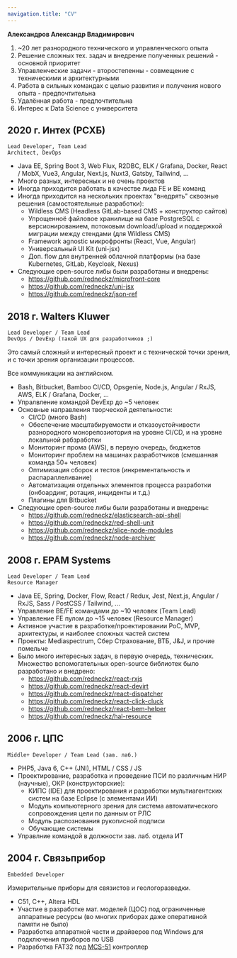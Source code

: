 ```yaml
---
navigation.title: "CV"
---
```


**Александров Александр Владимирович**

1. ~20 лет разнородного технического и управленческого опыта
1. Решение сложных тех. задач и внедрение полученных решений - основной приоритет
1. Управленческие задачи - второстепенны - совмещение с техническими и архитектурными
1. Работа в сильных командах с целью развития и получения нового опыта - предпочтительна
1. Удалённая работа - предпочтительна
1. Интерес к Data Science с университета

## 2020 г. Интех (РСХБ)

```
Lead Developer, Team Lead
Architect, DevOps
```

- Java EE, Spring Boot 3, Web Flux, R2DBC, ELK / Grafana, Docker, React / MobX, Vue3, Angular, Next.js, Nuxt3, Gatsby, Tailwind, ...
- Много разных, интересных и не очень проектов
- Иногда приходится работать в качестве лида FE и BE команд
- Иногда приходится на нескольких проектах "внедрять" сквозные решения (самостоятельные разработки):
  - Wildless CMS (Headless GitLab-based CMS + конструктор сайтов)
  - Упрощенноё файловое хранилище на базе PostgreSQL с версионированием, потоковым download/upload и поддержкой миграции между стендами (для Wildless CMS)
  - Framework agnostic микрофронты (React, Vue, Angular)
  - Универсальный UI Kit (uni-jsx)
  - Доп. flow для внутренней облачной платформы (на базе Kubernetes, GitLab, Keycloak, Nexus)
- Следующие open-source либы были разработаны и внедрены:
  - https://github.com/redneckz/microfront-core
  - https://github.com/redneckz/uni-jsx
  - https://github.com/redneckz/json-ref

## 2018 г. Walters Kluwer

```
Lead Developer / Team Lead
DevOps / DevExp (такой UX для разработчиков ;)
```

Это самый сложный и интересный проект и с технической точки зрения, и с точки зрения организации процессов.

Все коммуникации на английском.

- Bash, Bitbucket, Bamboo CI/CD, Opsgenie, Node.js, Angular / RxJS, AWS, ELK / Grafana, Docker, ...
- Упралвление командой DevExp до ~5 человек
- Основные направления творческой деятельности:
  - CI/CD (много Bash)
  - Обеспечение масштабируемости и отказоустойчивости разнородного монорепозиотория на уровне CI/CD, и на уровне локальной рабзработки
  - Мониторинг прома (AWS), в первую очередь, бюджетов
  - Мониторинг проблем на машинах разработчиков (смешанная команда 50+ человек)
  - Оптимизация сборок и тестов (инкрементальность и распараллеливание)
  - Автоматизация отдельных элементов процесса разработки (онбоардинг, ротация, инциденты и т.д.)
  - Плагины для Bitbucket
- Следующие open-source либы были разработаны и внедрены:
  - https://github.com/redneckz/elasticsearch-api-shell
  - https://github.com/redneckz/red-shell-unit
  - https://github.com/redneckz/slice-node-modules
  - https://github.com/redneckz/node-archiver

## 2008 г. EPAM Systems

```
Lead Developer / Team Lead
Resource Manager
```

- Java EE, Spring, Docker, Flow, React / Redux, Jest, Next.js, Angular / RxJS, Sass / PostCSS / Tailwind, ...
- Управление BE/FE командами до ~10 человек (Team Lead)
- Управление FE пулом до ~15 человек (Resource Manager)
- Активное участие в разработке/проектировании PoC, MVP, архитектуры, и наиболее сложных частей систем
- Проекты: Mediaspectrum, Сбер Страхование, ВТБ, J&J, и прочие помельче
- Было много интересных задач, в первую очередь, технических. Множество вспомогательных open-source библиотек было разработано и внедрено:
  - https://github.com/redneckz/react-rxjs
  - https://github.com/redneckz/react-devirt
  - https://github.com/redneckz/react-dispatcher
  - https://github.com/redneckz/react-click-cluck
  - https://github.com/redneckz/react-bem-helper
  - https://github.com/redneckz/hal-resource

## 2006 г. ЦПС

```
Middle+ Developer / Team Lead (зав. лаб.)
```

- PHP5, Java 6, C++ (JNI), HTML / CSS / JS
- Проектирование, разработка и проведение ПСИ по различным НИР (научные), ОКР (конструкторские):
  - КИПС (IDE) для проектирования и разработки мультиагентских систем на базе Eclipse (с элементами ИИ)
  - Модуль компьютерного зрения для система автоматического сопровождения цели по данным от РЛС
  - Модуль распознования рукописной подписи
  - Обучающие системы
- Управлние командой в должности зав. лаб. отдела ИТ

## 2004 г. Связьприбор

```
Embedded Developer
```

Измерительные приборы для связистов и геологоразведки.

- C51, C++, Altera HDL
- Участие в разработке мат. моделей (ЦОС) под ограниченные аппаратные ресурсы (во многих приборах даже оперативной памяти не было)
- Разработка аппаратной части и драйверов под Windows для подключения приборов по USB
- Разработка FAT32 под [MCS-51](https://en.m.wikipedia.org/wiki/MCS-51) контроллер
